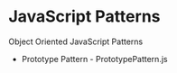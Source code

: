 JavaScript Patterns
===================

Object Oriented JavaScript Patterns

- Prototype Pattern - PrototypePattern.js